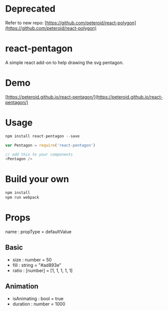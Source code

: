 # Deprecated
Refer to new repo: [https://github.com/peteroid/react-polygon](https://github.com/peteroid/react-polygon)

# react-pentagon
A simple react add-on to help drawing the svg pentagon.

# Demo
[https://peteroid.github.io/react-pentagon/](https://peteroid.github.io/react-pentagon/)

# Usage
```javascript
npm install react-pentagon --save
```

```javascript
var Pentagon = require('react-pentagon')

// add this to your components
<Pentagon />
```


# Build your own
```javascript
npm install
npm run webpack
```

# Props
name : propType = defaultValue

## Basic
- size : number = 50
- fill : string = "#ad893e"
- ratio : [number] = [1, 1, 1, 1, 1]

## Animation
- isAnimating : bool = true
- duration : number = 1000
